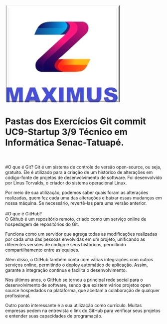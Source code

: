 ![maximus](https://github.com/Maxswell-MSD/Pasta-atividades/blob/main/Imagem/Maximus.jpg)
<br>
# Pastas dos Exercícios Git commit __UC9-Startup 3/9__ Técnico em Informática Senac-Tatuapé.
<br>
<br>
#O que é Git?
Git é um sistema de controle de versão open-source, ou seja, gratuito. Ele é utilizado para a criação de um histórico de alterações em código-fonte de projetos de desenvolvimento de software. Foi desenvolvido por Linus Torvalds, o criador do sistema operacional Linux.<br>

Por meio de sua utilização, podemos saber quais foram as alterações realizadas, quem fez cada uma das alterações e baixar essas mudanças em nossa máquina. Se necessário, revertê-las para uma versão anterior.<br>
<br>
#O que é GitHub?<br>
O Github é um repositório remoto, criado como um serviço online de hospedagem de repositórios do Git.

Funciona como um servidor que agrega todas as modificações realizadas por cada uma das pessoas envolvidas em um projeto, unificando as diferentes versões de código e seus históricos, permitindo compartilhamento entre as equipes.

Além disso, o GitHub também conta com várias integrações com outros serviços online, permitindo o deploy automático de aplicação. Assim, garante a integração contínua e facilita o desenvolvimento.

Nos últimos anos, o GitHub se tornou a principal rede social para o desenvolvimento de software, sendo que existem vários projetos open source hospedados na plataforma, que aceitam a colaboração de qualquer profissional.

Outro ponto interessante é a sua utilização como currículo. Muitas empresas pedem na entrevista o link do GitHub para verificar seus projetos e entender suas capacidades de programação.


